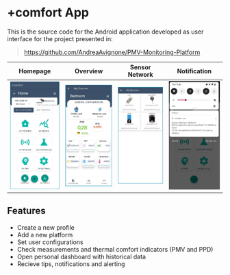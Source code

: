 # +comfort App

This is the source code for the Android application developed as user interface for the project presented in:
> https://github.com/AndreaAvignone/PMV-Monitoring-Platform

Homepage                   |  Overview                 | Sensor Network        | Notification        |
:-------------------------:|:-------------------------:|:---------------------:|:-------------------:|
<img src="https://github.com/AndreaAvignone/myComfort/blob/main/pictures/homepage.jpg" width="200">  |  <img src="https://github.com/AndreaAvignone/myComfort/blob/main/pictures/overview.jpg" width="200">  | <img src="https://github.com/AndreaAvignone/myComfort/blob/main/pictures/network.jpg" width="200"> | <img src="https://github.com/AndreaAvignone/myComfort/blob/main/pictures/notification.jpg" width="200"> 


## Features
* Create a new profile
* Add a new platform
* Set user configurations
* Check measurements and thermal comfort indicators (PMV and PPD)
* Open personal dashboard with historical data
* Recieve tips, notifications and alerting

